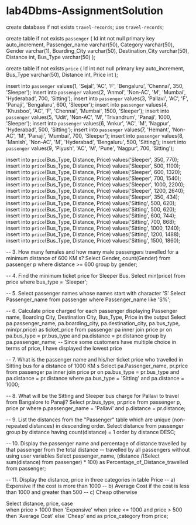 # lab4Dbms-AssignmentSolution

create database if not exists `travel-records`;
use `travel-records`;

create table if not exists `passenger` (
Id int not null primary key auto_increment,
Passenger_name varchar(50),
Category varchar(50),
Gender varchar(1),
Boarding_City varchar(50),
Destination_City varchar(50),
Distance int,
Bus_Type varchar(50)
);

create table if not exists `price` (
Id int not null primary key auto_increment,
Bus_Type varchar(50),
Distance int,
Price int
);

insert into `passenger` values(1, 'Sejal', 'AC', 'F', 'Bengaluru', 'Chennai', 350, 'Sleeper');
insert into `passenger` values(2, 'Anmol', 'Non-AC', 'M', 'Mumbai', 'Hyderabad', 700, 'Sitting');
insert into `passenger` values(3, 'Pallavi', 'AC', 'F', 'Panaji', 'Bengaluru', 600, 'Sleeper');
insert into `passenger` values(4, 'Khusboo', 'AC', 'F', 'Chennai', 'Mumbai', 1500, 'Sleeper');
insert into `passenger` values(5, 'Udit', 'Non-AC', 'M', 'Trivandrum', 'Panaji', 1000, 'Sleeper');
insert into `passenger` values(6, 'Ankur', 'AC', 'M', 'Nagpur', 'Hyderabad', 500, 'Sitting');
insert into `passenger` values(7, 'Hemant', 'Non-AC', 'M', 'Panaji', 'Mumbai', 700, 'Sleeper');
insert into `passenger` values(8, 'Manish', 'Non-AC', 'M', 'Hyderabad', 'Bengaluru', 500, 'Sitting');
insert into `passenger` values(9, 'Piyush', 'AC', 'M', 'Pune', 'Nagpur', 700, 'Sitting');

insert into `price`(Bus_Type, Distance, Price) values('Sleeper', 350, 770);
insert into `price`(Bus_Type, Distance, Price) values('Sleeper', 500, 1100);
insert into `price`(Bus_Type, Distance, Price) values('Sleeper', 600, 1320);
insert into `price`(Bus_Type, Distance, Price) values('Sleeper', 700, 1540);
insert into `price`(Bus_Type, Distance, Price) values('Sleeper', 1000, 2200);
insert into `price`(Bus_Type, Distance, Price) values('Sleeper', 1200, 2640);
insert into `price`(Bus_Type, Distance, Price) values('Sleeper', 350, 434);
insert into `price`(Bus_Type, Distance, Price) values('Sitting', 500, 620);
insert into `price`(Bus_Type, Distance, Price) values('Sitting', 500, 620);
insert into `price`(Bus_Type, Distance, Price) values('Sitting', 600, 744);
insert into `price`(Bus_Type, Distance, Price) values('Sitting', 700, 868);
insert into `price`(Bus_Type, Distance, Price) values('Sitting', 1000, 1240);
insert into `price`(Bus_Type, Distance, Price) values('Sitting', 1200, 1488);
insert into `price`(Bus_Type, Distance, Price) values('Sitting', 1500, 1860);

-- 3. How many females and how many male passengers travelled for a minimum distance of 600 KM s?
Select Gender, count(Gender) from passenger p where distance >= 600 group by gender;

-- 4. Find the minimum ticket price for Sleeper Bus.
Select min(price) from price where bus_type = 'Sleeper';

-- 5. Select passenger names whose names start with character 'S'
Select Passenger_name from passenger where Passenger_name like 'S%';

-- 6. Calculate price charged for each passenger displaying Passenger name, Boarding City, Destination City, Bus_Type, Price in the output
Select pa.passenger_name, pa.boarding_city, pa.destination_city, pa.bus_type, min(pr.price) as ticket_price 
from passenger pa inner join price pr on pa.bus_type = pr.bus_type and pa.distance = pr.distance
group by pa.passenger_name; 
-- Since some customers have multiple choice in terms of price, I have displayed the lowest price

-- 7. What is the passenger name and his/her ticket price who travelled in Sitting bus for a distance of 1000 KM s
Select pa.Passenger_name, pr.price 
from passenger pa inner join price pr on pa.bus_type = pr.bus_type and pa.distance = pr.distance
where pa.bus_type = 'Sitting' and pa.distance = 1000;

-- 8. What will be the Sitting and Sleeper bus charge for Pallavi to travel from Bangalore to Panaji?
Select pr.bus_type, pr.price from passenger p, price pr where p.passenger_name = 'Pallavi' and p.distance = pr.distance;

-- 9. List the distances from the "Passenger" table which are unique (non-repeated distances) in descending order.
Select distance from passenger group by distance having count(distance) = 1 order by distance DESC;

-- 10. Display the passenger name and percentage of distance travelled by that passenger from the total distance 
--     travelled by all passengers without using user variables
Select passenger_name, (distance /(Select sum(distance) from passenger) * 100) as Percentage_of_Distance_travelled from passenger;

-- 11. Display the distance, price in three categories in table Price
-- 			a) Expensive if the cost is more than 1000
-- 			b) Average Cost if the cost is less than 1000 and greater than 500
-- 			c) Cheap otherwise

Select distance, price,
case  
	when price > 1000 then 'Expensive'
    when price <= 1000 and price > 500 then 'Average Cost'
    else 'Cheap'
end as price_category
from price;
